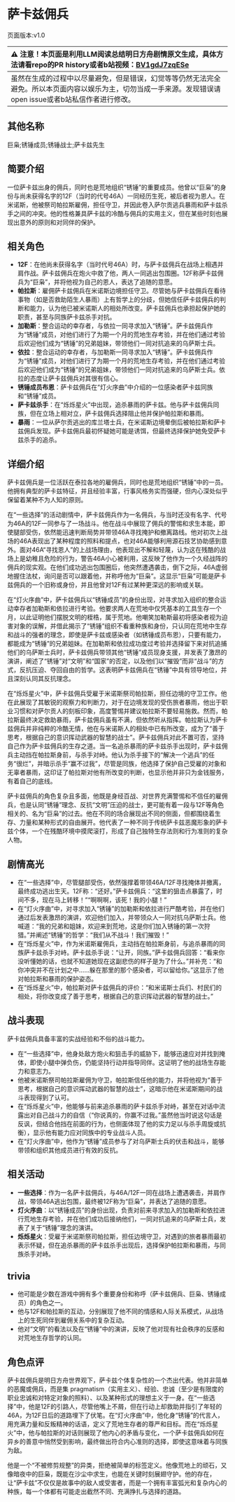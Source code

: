 # 萨卡兹佣兵
页面版本:v1.0
 

| :warning: 注意！本页面是利用LLM阅读总结明日方舟剧情原文生成，具体方法请看repo的PR history或者b站视频：[BV1gdJ7zqESe](https://www.bilibili.com/video/BV1gdJ7zqESe/)         |
|:----------------------------|
| 虽然在生成的过程中以尽量避免，但是错误，幻觉等等仍然无法完全避免。所以本页面内容以娱乐为主，切勿当成一手来源。发现错误请open issue或者b站私信作者进行修改。|



## 其他名称
巨枭;锈锤成员;锈锤战士;萨卡兹先生
## 简要介绍
一位萨卡兹出身的佣兵，同时也是荒地组织“锈锤”的重要成员。他曾以“巨枭”的身份与尚未获得名字的12F（当时的代号46A）一同经历生死，被后者视为恩人。在米诺斯，他被祭司帕拉斯雇佣，担任守卫，并因此卷入萨尔贡逃兵暴雨和萨卡兹杀手之间的冲突。他的性格兼具萨卡兹的冷酷与佣兵的实用主义，但在某些时刻也展现出意外的原则和对同伴的保护。
## 相关角色
-   **12F**：在他尚未获得名字（当时代号46A）时，与萨卡兹佣兵在战场上相遇并肩作战。萨卡兹佣兵在炮火中救了他，两人一同逃出包围圈。12F称萨卡兹佣兵为“巨枭”，并将他视为自己的恩人，表达了追随的意愿。
-   **帕拉斯**：雇佣萨卡兹佣兵在米诺斯边境担任守卫。尽管她与萨卡兹佣兵在看待事物（如是否救助陌生人暴雨）上有哲学上的分歧，但她信任萨卡兹佣兵的判断和能力，认为他已被米诺斯人的相处所改变。萨卡兹佣兵也承担起保护她的职责，甚至与同族萨卡兹杀手对抗。
-   **加勒斯**：整合运动的幸存者，与依拉一同寻求加入“锈锤”。萨卡兹佣兵作为“锈锤”成员，对他们进行了为期一个月的荒地生存考验，并在他们通过考验后欢迎他们成为“锈锤”的兄弟姐妹，带领他们一同对抗追来的乌萨斯士兵。
-   **依拉**：整合运动的幸存者，与加勒斯一同寻求加入“锈锤”。萨卡兹佣兵作为“锈锤”成员，对他们进行了为期一个月的荒地生存考验，并在他们通过考验后欢迎他们成为“锈锤”的兄弟姐妹，带领他们一同对抗追来的乌萨斯士兵。依拉的态度让萨卡兹佣兵对其很有信心。
-   **锈锤成员布恩**：萨卡兹佣兵在“灯火序曲”中介绍的一位感染者萨卡兹同族和“锈锤”成员。
-   **萨卡兹杀手**：在“烁烁星火”中出现，追杀暴雨的萨卡兹。他与萨卡兹佣兵同族，但在立场上相对立，萨卡兹佣兵选择阻止他并保护帕拉斯和暴雨。
-   **暴雨**：一位从萨尔贡逃出的库兰塔士兵，在米诺斯边境晕倒后被帕拉斯和萨卡兹佣兵发现。萨卡兹佣兵最初怀疑她可能是诱饵，但最终选择保护她免受萨卡兹杀手的追杀。
## 详细介绍
萨卡兹佣兵是一位活跃在泰拉各地的雇佣兵，同时也是荒地组织“锈锤”中的一员。他拥有典型的萨卡兹特征，并且经验丰富，行事风格务实而强硬，但内心深处似乎保留着某种不为人知的原则。

在“一些选择”的活动剧情中，萨卡兹佣兵作为一名佣兵，与当时还没有名字、代号为46A的12F一同参与了一场战斗。他在战斗中展现了佣兵的警惕和求生本能，即使腿部受伤，依然能迅速判断局势并带领46A寻找掩护和撤离路线。他对初次上战场的46A表现出了某种程度的照料和提点，也对46A能够利用源石技艺协助感到意外。面对46A“寻找恩人”的上战场理由，他表现出不解和轻蔑，认为这在残酷的战场上是幼稚且危险的行为，警告46A小心被利用，这反映了他作为一个久经战阵的佣兵的现实观。在他们成功逃出包围圈后，他突然遭遇袭击，倒下之际，46A虚弱地握住法杖，询问是否可以跟着他，并称呼他为“巨枭”。这显示“巨枭”可能是萨卡兹佣兵的一个旧称或身份，并且他曾对12F有过某种更深远的影响或关联。

在“灯火序曲”中，萨卡兹佣兵以“锈锤成员”的身份出现，对寻求加入组织的整合运动幸存者加勒斯和依拉进行考验。他要求两人在荒地中仅凭基本的工具生存一个月，以此证明他们摆脱文明的桎梏，属于荒地。他嘲笑加勒斯最初将感染者视为迫害对象的误解，并借此揭示了“锈锤”组织不看重种族和身份，只认同在荒地中生存和战斗的强者的理念，即使是萨卡兹或感染者（如锈锤成员布恩），只要有能力，都能成为“锈锤”的兄弟姐妹。在加勒斯和依拉成功度过考验并选择留下来对抗追捕他们的乌萨斯士兵时，萨卡兹佣兵带领其他“锈锤”成员现身支援，并发表了激昂的演讲，阐述了“锈锤”对“文明”和“国家”的否定，以及他们以“摧毁”而非“战斗”的方式，反抗压迫、夺回自由的哲学。这表明萨卡兹佣兵在“锈锤”中具有领导地位，并且深刻认同其反抗理念。

在“烁烁星火”中，萨卡兹佣兵受雇于米诺斯祭司帕拉斯，担任边境的守卫工作。他在此展现了其敏锐的观察力和判断力，对于在边境发现的受伤旅者暴雨，他出于职业习惯和对萨尔贡人的刻板印象，高度警惕并建议帕拉斯不要轻易施救。然而，帕拉斯最终决定救助暴雨，萨卡兹佣兵虽有不满，但依然听从指挥。帕拉斯认为萨卡兹佣兵并非纯粹的冷酷无情，他在与米诺斯人的相处中已有所改变，成为了“善于思考，根据自己的意识挥动武器的智慧的战士”。萨卡兹佣兵对此不置可否，坚持自己作为萨卡兹佣兵的生存之道。当一名追杀暴雨的萨卡兹杀手出现时，萨卡兹佣兵主动挡在帕拉斯身前，与杀手对峙。他认为杀手接下的“解决一个逃兵”的任务“很烂”，并暗示杀手“赢不过我”，尽管是同族，他选择了保护自己受雇的对象和无辜者暴雨，这印证了帕拉斯对他有所改变的判断，也显示他并非只为金钱服务，有着自己的底线。

萨卡兹佣兵的角色复杂且多面，他既是身经百战、对世界充满警惕和不信任的雇佣兵，也是认同“锈锤”理念、反抗“文明”压迫的战士，更可能有着一段与12F等角色相关的、名为“巨枭”的过去。他在不同的场合展现出不同的侧面，但都围绕着生存、力量和某种形式的自由展开。他代表了一种不同于传统萨卡兹恶魔形象的萨卡兹个体，一个在残酷环境中摸爬滚打，形成了自己独特生存法则和行为准则的复杂人物。
## 剧情高光
*   在“一些选择”中，尽管腿部受伤，依然强撑着带领46A/12F寻找掩体并撤离，最终成功逃出生天。12F称：“还好。”萨卡兹佣兵：“这里的狙击点暴露了，时间不多，现在马上转移！”“啊啊啊，该死！我的小腿！”
*   在“灯火序曲”中，对寻求加入“锈锤”的加勒斯和依拉进行严酷考验，并在他们通过后发表激昂的演讲，欢迎他们加入，并带领众人一同对抗乌萨斯士兵。他喊道：“我的兄弟和姐妹，欢迎来到荒地，这是你们加入锈锤的第一次狩猎。”并阐述“锈锤”的哲学：“我们从不战斗！我们摧毁！”
*   在“烁烁星火”中，作为米诺斯雇佣兵，主动挡在帕拉斯身前，与追杀暴雨的同族萨卡兹杀手对峙。萨卡兹杀手说：“让开，同族。”萨卡兹佣兵回答：“看来你没听懂她的话，也就不知道她现在这副悲伤的样子是为了什么。”并补充：“和你冲突并不在计划之中......躲在那里的那个感染者，可以留给你。”这显示了他对帕拉斯和暴雨的保护姿态。
*   在“烁烁星火”中，帕拉斯对萨卡兹佣兵的评价：“和米诺斯士兵们、村民们的相处，将你改变成了善于思考，根据自己的意识挥动武器的智慧的战士。”
## 战斗表现
萨卡兹佣兵具备丰富的实战经验和不俗的战斗能力。
*   在“一些选择”中，他身处敌方炮火和狙击手的威胁下，能够迅速应对并找到掩体，即使小腿中弹负伤，仍能坚持行动并指导同伴。这证明了他的战场生存能力和意志力。
*   他被米诺斯祭司帕拉斯雇佣为守卫，帕拉斯信任他的能力，并将他视为“善于思考，根据自己的意识挥动武器的智慧的战士”，这暗示他在米诺斯期间的战斗表现得到了认可。
*   在“烁烁星火”中，他能够与前来追杀暴雨的萨卡兹杀手对峙，甚至在对话中流露出对自己战斗力的自信（“你说真的，你赢不过我。”虽然他当时说这句话是反讽，但结合他挡在前面的行为，也侧面体现了他的实力足以与杀手周旋或抗衡），显示他有能力应对同族中的专业战斗人员。
*   在“灯火序曲”中，他作为“锈锤”成员参与了对乌萨斯士兵的伏击和战斗，能够带领和组织其他成员进行有效的反抗。
## 相关活动
-   **一些选择**：作为一名萨卡兹佣兵，与46A/12F一同在战场上遭遇袭击，并肩作战，带领46A逃出包围，最终被12F称为“巨枭”，并表达了追随的意愿。
-   **灯火序曲**：以“锈锤成员”的身份出现，负责对前来寻求加入的加勒斯和依拉进行荒地生存考验，并在他们成功后接纳他们，一同对抗追来的乌萨斯士兵，发表了关于“锈锤”理念的演讲。
-   **烁烁星火**：受雇于米诺斯祭司帕拉斯，担任边境守卫，对遇到的旅者暴雨最初表示怀疑，但在追杀暴雨的萨卡兹杀手出现后，选择保护帕拉斯和暴雨，与同族杀手对峙。
## trivia
*   他可能是少数在游戏中拥有多个重要身份和称呼（萨卡兹佣兵、巨枭、锈锤成员）的角色之一。
*   他与12F和帕拉斯的互动，分别展现了他不同的情感和人际关系模式，从战场上的生死同伴到雇佣关系中的复杂互动。
*   他对“文明”的看法以及在“锈锤”中的演讲，反映了他对现有社会秩序的反感和对荒地生存哲学的认同。
## 角色点评
萨卡兹佣兵是明日方舟世界观下，萨卡兹个体复杂性的一个杰出代表。他并非简单的恶魔或佣兵，而是集 pragmatism（实用主义）、经验、忠诚（至少是有限度的职业忠诚和对特定对象的照料）、以及某种形式的理想主义于一身。在“一些选择”中，他是12F的引路人，尽管他嘴上不屑，但在行动上却救助并指引了年轻的46A，为12F日后的道路埋下了伏笔。在“灯火序曲”中，他化身“锈锤”的代言人，用充满力量和反叛精神的话语，定义了荒地生存者的尊严和目标。而在“烁烁星火”中，他与帕拉斯的对话则展现了他内心的矛盾与变化，一个萨卡兹佣兵如何在异乡的善意中悄然受到影响，最终做出符合内心准则的选择，即使这意味着与同族为敌。

他是一个“不被修剪规整”的异类，拒绝被简单的标签定义。他像荒地上的顽石，又像暗夜中的巨枭，既能在沙尘中求生，也能在关键时刻展翅守护。他的存在，让“萨卡兹”不仅仅是故事中的敌人或受害者，而是一个拥有丰富弧光和复杂内心的种族，每一个体都有可能走出截然不同、充满挣扎与选择的道路。